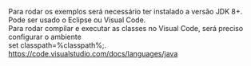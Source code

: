 Para rodar os exemplos será necessário ter instalado a versão JDK 8+.<br>
Pode ser usado o Eclipse ou Visual Code.<br>
Para rodar compilar e executar as classes no Visual Code, será preciso configurar o ambiente <br>
set classpath=%classpath%;.<br>
https://code.visualstudio.com/docs/languages/java<br>
